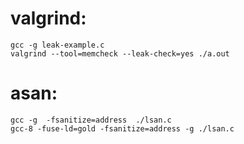 # valgrind:
    gcc -g leak-example.c
    valgrind --tool=memcheck --leak-check=yes ./a.out

# asan:
    gcc -g  -fsanitize=address  ./lsan.c
    gcc-8 -fuse-ld=gold -fsanitize=address -g ./lsan.c

